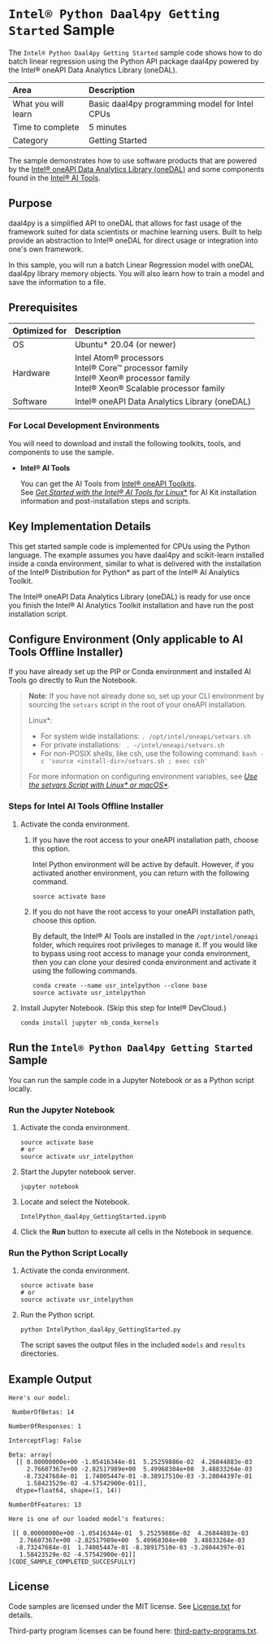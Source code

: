 # `Intel® Python Daal4py Getting Started` Sample

The `Intel® Python Daal4py Getting Started` sample code shows how to do batch linear regression using the Python API package daal4py powered by the Intel® oneAPI Data Analytics Library (oneDAL).

| Area                   | Description
| :---                   | :---
| What you will learn    | Basic daal4py programming model for Intel CPUs
| Time to complete       | 5 minutes
| Category               | Getting Started

The sample demonstrates how to use software products that are powered by the [Intel® oneAPI Data Analytics Library (oneDAL)](https://software.intel.com/content/www/us/en/develop/tools/oneapi/components/onedal.html) and some components found in the [Intel® AI Tools](https://software.intel.com/content/www/us/en/develop/tools/oneapi/ai-analytics-toolkit.html).

## Purpose

daal4py is a simplified API to oneDAL that allows for fast usage of the framework suited for data scientists or machine learning users. Built to help provide an abstraction to Intel® oneDAL for direct usage or integration into one's own framework.

In this sample, you will run a batch Linear Regression model with oneDAL daal4py library memory objects. You will also learn how to train a model and save the information to a file.

## Prerequisites

| Optimized for           | Description
| :---                    | :---
| OS                      | Ubuntu* 20.04 (or newer)
| Hardware                | Intel Atom® processors <br> Intel® Core™ processor family <br> Intel® Xeon® processor family <br> Intel® Xeon® Scalable processor family
| Software                | Intel® oneAPI Data Analytics Library (oneDAL)

### For Local Development Environments

You will need to download and install the following toolkits, tools, and components to use the sample.

- **Intel® AI Tools**

  You can get the AI Tools from [Intel® oneAPI Toolkits](https://www.intel.com/content/www/us/en/developer/tools/oneapi/toolkits.html#analytics-kit). <br> See [*Get Started with the Intel® AI Tools for Linux**](https://www.intel.com/content/www/us/en/develop/documentation/get-started-with-ai-linux) for AI Kit installation information and post-installation steps and scripts.


## Key Implementation Details

This get started sample code is implemented for CPUs using the Python language. The example assumes you have daal4py and scikit-learn installed inside a conda environment, similar to what is delivered with the installation of the Intel® Distribution for Python* as part of the Intel® AI Analytics Toolkit.

The Intel® oneAPI Data Analytics Library (oneDAL) is ready for use once you finish the Intel® AI Analytics Toolkit installation and have run the post installation script.

## Configure Environment (Only applicable to AI Tools Offline Installer)
If you have already set up the PIP or Conda environment and installed AI Tools go directly to Run the Notebook.

> **Note**: If you have not already done so, set up your CLI
> environment by sourcing  the `setvars` script in the root of your oneAPI installation.
>
> Linux*:
> - For system wide installations: `. /opt/intel/oneapi/setvars.sh`
> - For private installations: ` . ~/intel/oneapi/setvars.sh`
> - For non-POSIX shells, like csh, use the following command: `bash -c 'source <install-dir>/setvars.sh ; exec csh'`
>
> For more information on configuring environment variables, see *[Use the setvars Script with Linux* or macOS*](https://www.intel.com/content/www/us/en/develop/documentation/oneapi-programming-guide/top/oneapi-development-environment-setup/use-the-setvars-script-with-linux-or-macos.html)*.



### Steps for Intel AI Tools Offline Installer

1. Activate the conda environment.

   1. If you have the root access to your oneAPI installation path, choose this option.
   
      Intel Python environment will be active by default. However, if you activated another environment, you can return with the following command.
      ```
      source activate base
      ```
	 
   2. If you do not have the root access to your oneAPI installation path, choose this option.

      By default, the Intel® AI Tools are installed in the ``/opt/intel/oneapi`` folder, which requires root privileges to manage it. If you would like to bypass using root access to manage your conda environment, then you can clone your desired conda environment and activate it using the following commands.

      ```
      conda create --name usr_intelpython --clone base
      source activate usr_intelpython
      ```

2. Install Jupyter Notebook. (Skip this step for Intel® DevCloud.)
   ```
   conda install jupyter nb_conda_kernels
   ```

## Run the `Intel® Python Daal4py Getting Started` Sample

You can run the sample code in a Jupyter Notebook or as a Python script locally.

### Run the Jupyter Notebook

1. Activate the conda environment.
   ```
   source activate base
   # or
   source activate usr_intelpython
   ```

2. Start the Jupyter notebook server.
   ```
   jupyter notebook
   ```

3. Locate and select the Notebook.
   ```
   IntelPython_daal4py_GettingStarted.ipynb
   ```
4. Click the **Run** button to execute all cells in the Notebook in sequence.

### Run the Python Script Locally

1. Activate the conda environment.
   ```
   source activate base
   # or
   source activate usr_intelpython
   ```

2. Run the Python script.
   ```
   python IntelPython_daal4py_GettingStarted.py
   ```

   The script saves the output files in the included ``models`` and ``results`` directories.

## Example Output

```
Here's our model:

 NumberOfBetas: 14

NumberOfResponses: 1

InterceptFlag: False

Beta: array(
  [[ 0.00000000e+00 -1.05416344e-01  5.25259886e-02  4.26844883e-03
     2.76607367e+00 -2.82517989e+00  5.49968304e+00  3.48833264e-03
    -8.73247684e-01  1.74005447e-01 -8.38917510e-03 -3.28044397e-01
     1.58423529e-02 -4.57542900e-01]],
  dtype=float64, shape=(1, 14))

NumberOfFeatures: 13

Here is one of our loaded model's features:

 [[ 0.00000000e+00 -1.05416344e-01  5.25259886e-02  4.26844883e-03
   2.76607367e+00 -2.82517989e+00  5.49968304e+00  3.48833264e-03
  -8.73247684e-01  1.74005447e-01 -8.38917510e-03 -3.28044397e-01
   1.58423529e-02 -4.57542900e-01]]
[CODE_SAMPLE_COMPLETED_SUCCESFULLY]
```

## License

Code samples are licensed under the MIT license. See
[License.txt](https://github.com/oneapi-src/oneAPI-samples/blob/master/License.txt) for details.

Third-party program licenses can be found here: [third-party-programs.txt](https://github.com/oneapi-src/oneAPI-samples/blob/master/third-party-programs.txt).
